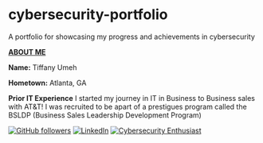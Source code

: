 # cybersecurity-portfolio
A portfolio for showcasing my progress and achievements in cybersecurity

<u>**ABOUT ME**</u>

<b>**Name**:</b> Tiffany Umeh



<B>Hometown:</B> Atlanta, GA 



<b>Prior IT Experience</b>
    I started my journey in IT in Business to Business sales with AT&T! I was recruited to be apart of a prestigues program called the BSLDP (Business Sales Leadership Development Program) 


[![GitHub followers](https://img.shields.io/github/followers/Techie-Tiffany?style=social)](https://github.com/Techie-Tiffany)
[![LinkedIn](https://img.shields.io/badge/LinkedIn-Connect-blue?logo=linkedin)](https://www.linkedin.com/in/yourprofile/)
[![Cybersecurity Enthusiast](https://img.shields.io/badge/Cybersecurity-Enthusiast-green)](https://github.com/Techie-Tiffany)
